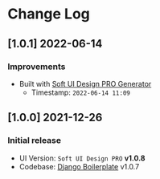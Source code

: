 # Change Log

## [1.0.1] 2022-06-14
### Improvements

- Built with [Soft UI Design PRO Generator](https://appseed.us/generator/soft-ui-design-pro/)
  - Timestamp: `2022-06-14 11:09`

## [1.0.0] 2021-12-26
### Initial release

- UI Version: `Soft UI Design PRO` **v1.0.8** 
- Codebase: [Django Boilerplate](https://github.com/app-generator/boilerplate-code-django) v1.0.7
